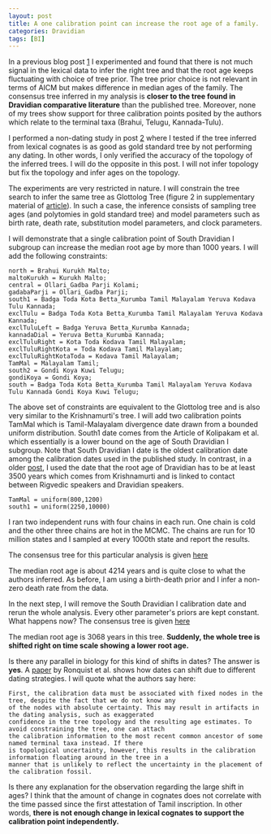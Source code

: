 ```yaml
---
layout: post
title: A one calibration point can increase the root age of a family.
categories: Dravidian
tags: [BI]
---
```


In a previous blog post [1](https://ktrama.github.io/DravAgeRange/) I experimented and found that there is not much signal in the lexical data to infer the right tree and that the root age keeps fluctuating with choice of tree prior. The tree prior choice is not relevant in terms of AICM but makes difference in median ages of the family. The consensus tree inferred in my analysis is **closer to the tree found in Dravidian comparative literature** than the published tree. Moreover, none of my trees show support for three calibration points posited by the authors which relate to the terminal taxa (Brahui, Telugu, Kannada-Tulu).

I performed a non-dating study in post [2](https://ktrama.github.io/DravGQD/) where I tested if the tree inferred from lexical cognates is as good as gold standard tree by not performing any dating. In other words, I only verified the accuracy of the topology of the inferred trees. I will do the opposite in this post. I will not infer topology but fix the topology and infer ages on the topology.

The experiments are very restricted in nature. I will constrain the tree search to infer the same tree as Glottolog Tree (figure 2 in supplementary material of [article](http://rsos.royalsocietypublishing.org/content/5/3/171504)). In such a case, the inference consists of sampling tree ages (and polytomies in gold standard tree) and model parameters such as birth rate, death rate, substitution model parameters, and clock parameters.

I will demonstrate that a single calibration point of South Dravidian I subgroup can increase the median root age by more than 1000 years. I will add the following constraints:

```
north = Brahui Kurukh Malto;
maltoKurukh = Kurukh Malto;
central = Ollari_Gadba Parji Kolami;
gadabaParji = Ollari_Gadba Parji;
south1 = Badga Toda Kota Betta_Kurumba Tamil Malayalam Yeruva Kodava Tulu Kannada;
exclTulu = Badga Toda Kota Betta_Kurumba Tamil Malayalam Yeruva Kodava Kannada;
exclTuluLeft = Badga Yeruva Betta_Kurumba Kannada;
kannadaDial = Yeruva Betta_Kurumba Kannada;
exclTuluRight = Kota Toda Kodava Tamil Malayalam;
exclTuluRightKota = Toda Kodava Tamil Malayalam;
exclTuluRightKotaToda = Kodava Tamil Malayalam;
TamMal = Malayalam Tamil;
south2 = Gondi Koya Kuwi Telugu;
gondiKoya = Gondi Koya;
south = Badga Toda Kota Betta_Kurumba Tamil Malayalam Yeruva Kodava Tulu Kannada Gondi Koya Kuwi Telugu;
```
The above set of constraints are equivalent to the Glottolog tree and is also very similar to the Krishnamurti's tree. I will add two calibration points TamMal which is Tamil-Malayalam divergence date drawn from a bounded uniform distribution. South1 date comes from the Article of Kolipakam et al. which essentially is a lower bound on the age of South Dravidian I subgroup. Note that South Dravidian I date is the oldest calibration date among the calibration dates used in the published study. In contrast, in a older [post](https://ktrama.github.io/DravLSI/), I used the date that the root age of Dravidian has to be at least 3500 years which comes from Krishnamurti and is linked to contact between Rigvedic speakers and Dravidian speakers.

```
TamMal = uniform(800,1200)
south1 = uniform(2250,10000)
```

I ran two independent runs with four chains in each run. One chain is cold and the other three chains are hot in the MCMC. The chains are run for 10 million states and I sampled at every 1000th state and report the results.

The consensus tree for this particular analysis is given [here](https://github.com/ktrama/ktrama.github.io/blob/master/_files/dravFixedGlottConsSouth1.con.tre.pdf)

The median root age is about 4214 years and is quite close to what the authors inferred. As before, I am using a birth-death prior and I infer a non-zero death rate from the data. 

In the next step, I will remove the South Dravidian I calibration date and rerun the whole analysis. Every other parameter's priors are kept constant. What happens now? The consensus tree is given [here](https://github.com/ktrama/ktrama.github.io/blob/master/_files/dravFixedGlott.con.tre.pdf)

The median root age is 3068 years in this tree. **Suddenly, the whole tree is shifted right on time scale showing a lower root age.**

Is there any parallel in biology for this kind of shifts in dates? The answer is **yes**. A [paper](https://academic.oup.com/sysbio/article/61/6/973/1665823) by Ronquist et al. shows how dates can shift due to different dating strategies. I will quote what the authors say here:

```
First, the calibration data must be associated with fixed nodes in the tree, despite the fact that we do not know any
of the nodes with absolute certainty. This may result in artifacts in the dating analysis, such as exaggerated
confidence in the tree topology and the resulting age estimates. To avoid constraining the tree, one can attach
the calibration information to the most recent common ancestor of some named terminal taxa instead. If there
is topological uncertainty, however, this results in the calibration information floating around in the tree in a
manner that is unlikely to reflect the uncertainty in the placement of the calibration fossil.
```
Is there any explanation for the observation regarding the large shift in ages? I think that the amount of change in cognates does not correlate with the time passed since the first attestation of Tamil inscription. In other words, **there is not enough change in lexical cognates to support the calibration point independently.**
